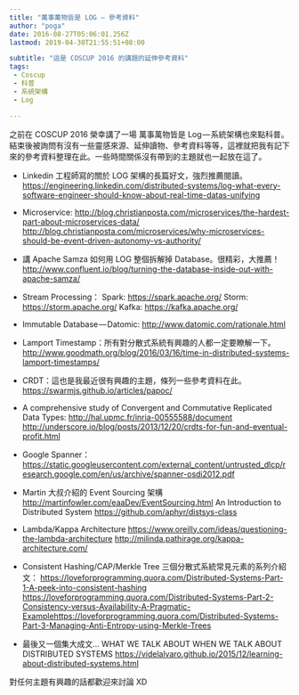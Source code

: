 ```yaml
---
title: "萬事萬物皆是 LOG — 參考資料"
author: "poga"
date: 2016-08-27T05:06:01.256Z
lastmod: 2019-04-30T21:55:51+08:00

subtitle: "這是 COSCUP 2016 的講題的延伸參考資料"
tags:
 - Coscup
 - 科普
 - 系統架構
 - Log

---
```



之前在 COSCUP 2016 榮幸講了一場 萬事萬物皆是 Log — 系統架構也來點科普。結束後被詢問有沒有一些靈感來源、延伸讀物、參考資料等等，這裡就把我有記下來的參考資料整理在此。一些時間關係沒有帶到的主題就也一起放在這了。

* Linkedin 工程師寫的關於 LOG 架構的長篇好文，強烈推薦閱讀。
https://engineering.linkedin.com/distributed-systems/log-what-every-software-engineer-should-know-about-real-time-datas-unifying

* Microservice:
http://blog.christianposta.com/microservices/the-hardest-part-about-microservices-data/
http://blog.christianposta.com/microservices/why-microservices-should-be-event-driven-autonomy-vs-authority/

* 講 Apache Samza 如何用 LOG 整個拆解掉 Database。很精彩，大推薦！
http://www.confluent.io/blog/turning-the-database-inside-out-with-apache-samza/

* Stream Processing：
Spark: https://spark.apache.org/
Storm: https://storm.apache.org/
Kafka: https://kafka.apache.org/

* Immutable Database — Datomic: http://www.datomic.com/rationale.html

* Lamport Timestamp：所有對分散式系統有興趣的人都一定要瞭解一下。
http://www.goodmath.org/blog/2016/03/16/time-in-distributed-systems-lamport-timestamps/

* CRDT：這也是我最近很有興趣的主題，條列一些參考資料在此。
https://swarmjs.github.io/articles/papoc/

* A comprehensive study of Convergent and Commutative Replicated Data Types: http://hal.upmc.fr/inria-00555588/document
http://underscore.io/blog/posts/2013/12/20/crdts-for-fun-and-eventual-profit.html

* Google Spanner：
https://static.googleusercontent.com/external_content/untrusted_dlcp/research.google.com/en/us/archive/spanner-osdi2012.pdf

* Martin 大叔介紹的 Event Sourcing 架構 http://martinfowler.com/eaaDev/EventSourcing.html
An Introduction to Distributed System
https://github.com/aphyr/distsys-class

* Lambda/Kappa Architecture
https://www.oreilly.com/ideas/questioning-the-lambda-architecture
http://milinda.pathirage.org/kappa-architecture.com/

* Consistent Hashing/CAP/Merkle Tree 三個分散式系統常見元素的系列介紹文：
https://loveforprogramming.quora.com/Distributed-Systems-Part-1-A-peek-into-consistent-hashing
https://loveforprogramming.quora.com/Distributed-Systems-Part-2-Consistency-versus-Availability-A-Pragmatic-Examplehttps://loveforprogramming.quora.com/Distributed-Systems-Part-3-Managing-Anti-Entropy-using-Merkle-Trees

* 最後又一個集大成文… WHAT WE TALK ABOUT WHEN WE TALK ABOUT DISTRIBUTED SYSTEMS
https://videlalvaro.github.io/2015/12/learning-about-distributed-systems.html

對任何主題有興趣的話都歡迎來討論 XD

